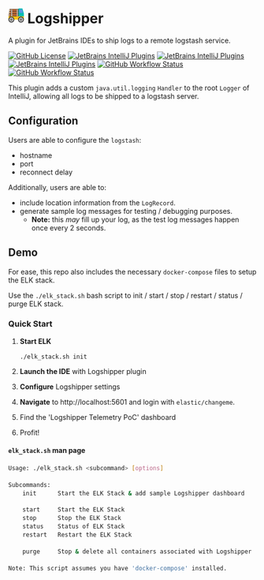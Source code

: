 # <img src="./icon/pluginIcon.svg" width="32" /> Logshipper
<!-- Plugin description -->
A plugin for JetBrains IDEs to ship logs to a remote logstash service.
<!-- Plugin description end -->

[![GitHub License](https://img.shields.io/github/license/ChrisCarini/logshipper-intellij-plugin?style=flat-square)](https://github.com/ChrisCarini/logshipper-intellij-plugin/blob/master/LICENSE)
[![JetBrains IntelliJ Plugins](https://img.shields.io/jetbrains/plugin/v/11195-logshipper?label=Latest%20Plugin%20Release&style=flat-square)](https://plugins.jetbrains.com/plugin/11195-logshipper)
[![JetBrains IntelliJ Plugins](https://img.shields.io/jetbrains/plugin/r/rating/11195-logshipper?style=flat-square)](https://plugins.jetbrains.com/plugin/11195-logshipper)
[![JetBrains IntelliJ Plugins](https://img.shields.io/jetbrains/plugin/d/11195-logshipper?style=flat-square)](https://plugins.jetbrains.com/plugin/11195-logshipper)
[![GitHub Workflow Status](https://img.shields.io/github/workflow/status/ChrisCarini/logshipper-intellij-plugin/JetBrains%20Plugin%20CI?logo=GitHub&style=flat-square)](https://github.com/ChrisCarini/logshipper-intellij-plugin/actions?query=workflow%3A%22JetBrains+Plugin+CI%22)
[![GitHub Workflow Status](https://img.shields.io/github/workflow/status/ChrisCarini/logshipper-intellij-plugin/IntelliJ%20Plugin%20Compatibility?label=IntelliJ%20Plugin%20Compatibility&logo=GitHub&style=flat-square)](https://github.com/ChrisCarini/logshipper-intellij-plugin/actions?query=workflow%3A%22IntelliJ+Plugin+Compatibility%22)

This plugin adds a custom `java.util.logging` `Handler` to the root `Logger` of IntelliJ, allowing all logs to be
shipped to a logstash server.

## Configuration
Users are able to configure the `logstash`:
* hostname
* port
* reconnect delay

Additionally, users are able to:
* include location information from the `LogRecord`.
* generate sample log messages for testing / debugging purposes.
    - **Note:** this *may* fill up your log, as the test log messages happen once every 2 seconds.

## Demo
For ease, this repo also includes the necessary `docker-compose` files to setup the ELK stack.

Use the `./elk_stack.sh` bash script to init / start / stop / restart / status / purge ELK stack.

### Quick Start

1. **Start ELK**
    ```shell
    ./elk_stack.sh init
    ```

2. **Launch the IDE** with Logshipper plugin
3. **Configure** Logshipper settings
4. **Navigate** to http://localhost:5601 and login with `elastic/changeme`.
5. Find the 'Logshipper Telemetry PoC' dashboard
6. Profit!

#### `elk_stack.sh` man page

```bash
Usage: ./elk_stack.sh <subcommand> [options]

Subcommands:
    init      Start the ELK Stack & add sample Logshipper dashboard

    start     Start the ELK Stack
    stop      Stop the ELK Stack
    status    Status of ELK Stack
    restart   Restart the ELK Stack

    purge     Stop & delete all containers associated with Logshipper

Note: This script assumes you have 'docker-compose' installed.
```